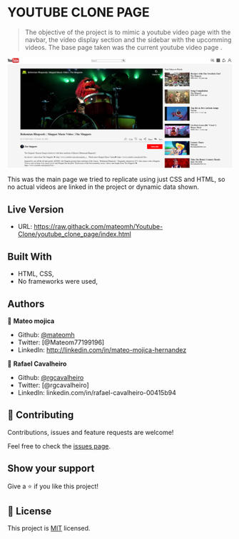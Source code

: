 # YOUTUBE CLONE PAGE

> The objective of the project is to mimic a youtube video page with the navbar, the video display section and the sidebar with the upcomming videos. The base page taken was the current youtube video page .

![screenshot](./screenshot2.png)

This was the main page we tried to replicate using just CSS and HTML, so no actual videos are linked in the project or dynamic data shown.

## Live Version

- URL: https://raw.githack.com/mateomh/Youtube-Clone/youtube_clone_page/index.html

## Built With

- HTML, CSS,
- No frameworks were used,


## Authors

👤 **Mateo mojica**

- Github: [@mateomh](https://github.com/mateomh)
- Twitter: [@Mateom77199196]
- LinkedIn: http://linkedin.com/in/mateo-mojica-hernandez

👤 **Rafael Cavalheiro**

- Github: [@rgcavalheiro](https://github.com/githubhandle)
- Twitter: [@rgcavalheiro]
- LinkedIn: linkedin.com/in/rafael-cavalheiro-00415b94

## 🤝 Contributing

Contributions, issues and feature requests are welcome!

Feel free to check the [issues page](issues/).

## Show your support

Give a ⭐️ if you like this project!

## 📝 License

This project is [MIT](lic.url) licensed.